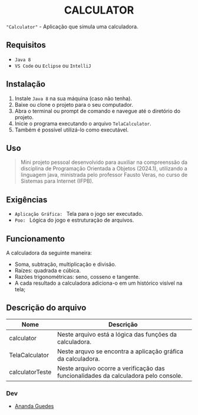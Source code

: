 <h1 align="center">CALCULATOR</h1>


`"Calculator"` - Aplicação que simula uma calculadora. 

## Requisitos
+ `Java 8`
+ `VS Code` ou `Eclipse` ou `IntelliJ` 

## Instalação
1. Instale `Java 8` na sua máquina (caso não tenha).
2. Baixe ou clone o projeto para o seu computador.
3. Abra o terminal ou prompt de comando e navegue até o diretório do projeto.
4. Inicie o programa executando o arquivo `TelaCalculator`.
5. Também é possível utilizá-lo como executável.

## Uso
>  Mini projeto pessoal desenvolvido para auxiliar na compreenssão da disciplina de Programação Orientada a Objetos (2024.1), utilizando a linguagem java, ministrada pelo professor Fausto Veras, no curso de Sistemas para Internet (IFPB).


## Exigências
+ `Aplicação Gráfica: ` Tela para o jogo ser executado.
+ `Poo: ` Lógica do jogo e estruturação de arquivos. 

## Funcionamento
A calculadora da seguinte maneira:
+ Soma, subtração, multiplicação e divisão.
+ Raízes: quadrada e cúbica.
+ Razões trigonométricas: seno, cosseno e tangente.
+ A cada resultado a calculadora adiciona-o em um histórico visível na tela;


## Descrição do arquivo
| Nome | Descrição |
| ------ | ----------- |
| calculator | Neste arquivo está a lógica das funções da calculadora.|
| TelaCalculator | Neste arquvo se encontra a aplicação gráfica da calculadora.|
| calculatorTeste | Neste arquivo ocorre a verificação das funcionalidades da calculadora pelo console.|



### Dev
- [Ananda Guedes](https://github.com/agu3des)
